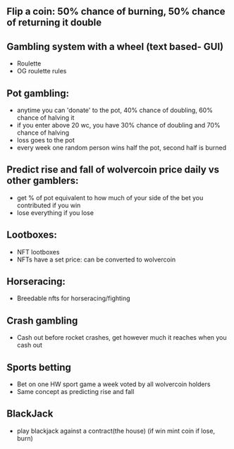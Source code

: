 ## Flip a coin: 50% chance of burning, 50% chance of returning it double

## Gambling system with a wheel (text based- GUI)
- Roulette
- OG roulette rules
  
## Pot gambling:
- anytime you can 'donate' to the pot, 40% chance of doubling, 60% chance of halving it
- if you enter above 20 wc, you have 30% chance of doubling and 70% chance of halving
- loss goes to the pot
- every week one random person wins half the pot, second half is burned

## Predict rise and fall of wolvercoin price daily vs other gamblers:
- get % of pot equivalent to how much of your side of the bet you contributed if you win
- lose everything if you lose

## Lootboxes:
- NFT lootboxes
- NFTs have a set price: can be converted to wolvercoin

## Horseracing:
- Breedable nfts for horseracing/fighting

## Crash gambling
- Cash out before rocket crashes, get however much it reaches when you cash out

## Sports betting
- Bet on one HW sport game a week voted by all wolvercoin holders
- Same concept as predicting rise and fall
## BlackJack
- play blackjack against a contract(the house) (if win mint coin if lose, burn)

